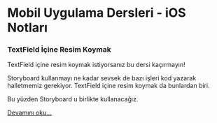 # Mobil Uygulama Dersleri - iOS Notları

### TextField İçine Resim Koymak

TextField içine resim koymak istiyorsanız bu dersi kaçırmayın!

Storyboard kullanmayı ne kadar sevsek de bazı işleri kod yazarak halletmemiz gerekiyor. TextField içine resim koymak da bunlardan biri.

Bu yüzden Storyboard u birlikte kullanacağız.

[Devamını oku...](https://iosnotlari.com/textfield-icine-resim-koymak/)
